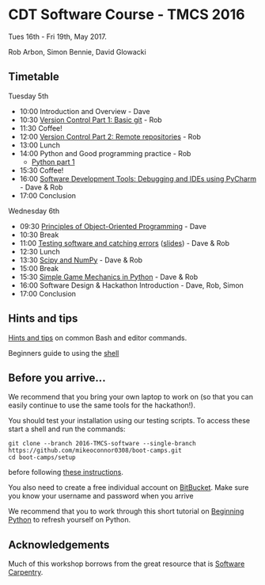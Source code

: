 # CDT Software Course - TMCS 2016

Tues 16th - Fri 19th, May 2017.

Rob Arbon, Simon Bennie, David Glowacki

## Timetable

Tuesday 5th

* 10:00 Introduction and Overview - Dave
* 10:30 [Version Control Part 1: Basic git](https://github.com/davidglo/boot-camps/blob/2016-TMCS-software/Outlines/git-outline.md#git-and-version-control) - Rob
* 11:30 Coffee!
* 12:00 [Version Control Part 2: Remote repositories](https://github.com/davidglo/boot-camps/blob/2016-TMCS-software/Outlines/git-outline.md#part-2) - Rob
* 13:00 Lunch
* 14:00 Python and Good programming practice - Rob
    * [Python part 1](https://github.com/davidglo/boot-camps/blob/2016-TMCS-software/Outlines/python-outline.md#python-outline)
* 15:30 Coffee!
* 16:00 [Software Development Tools: Debugging and IDEs using PyCharm](https://github.com/davidglo/boot-camps/blob/2016-TMCS-software/pyCharm.md) - Dave & Rob
* 17:00 Conclusion 

Wednesday 6th

* 09:30 [Principles of Object-Oriented Programming](Python/4_object_orientation.md) - Dave
* 10:30 Break
* 11:00 [Testing software and catching errors](testing/README.md) ([slides](testing/Testing.ppt)) - Dave & Rob
* 12:30 Lunch
* 13:30 [Scipy and NumPy](Python/5_numpy.md) - Dave & Rob
* 15:00 Break
* 15:30 [Simple Game Mechanics in Python](https://github.com/davidglo/boot-camps/blob/2016-TMCS-software/pyGlet-GameMechanics.md) - Dave & Rob
* 16:00 Software Design & Hackathon Introduction - Dave, Rob, Simon
* 17:00 Conclusion

## Hints and tips

[Hints and tips](HintsAndTips.md) on common Bash and editor commands.

Beginners guide to using the [shell](shell/README.md)
## Before you arrive...

We recommend that you bring your own laptop to work on (so 
that you can easily continue to use the same tools for the hackathon!).

You should test your installation using our testing scripts. To access these start a shell and run the 
commands:

    git clone --branch 2016-TMCS-software --single-branch  https://github.com/mikeoconnor0308/boot-camps.git
    cd boot-camps/setup

before following [these instructions](setup/README.md).

You also need to create a free individual account on 
[BitBucket](https://bitbucket.org/account/signup/). Make sure 
you know your username and password when you arrive

We recommend that you to work through this short tutorial on 
[Beginning Python](http://chryswoods.com/beginning_python) to refresh yourself on Python. 

## Acknowledgements 

Much of this workshop borrows from the great resource that is [Software Carpentry](https://software-carpentry.org/).
